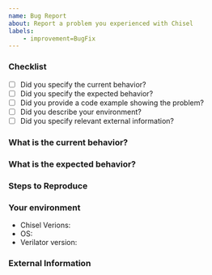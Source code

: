 ```yaml
---
name: Bug Report
about: Report a problem you experienced with Chisel
labels:
    - improvement=BugFix
---
```


### Checklist

- [ ] Did you specify the current behavior?
- [ ] Did you specify the expected behavior?
- [ ] Did you provide a code example showing the problem?
- [ ] Did you describe your environment?
- [ ] Did you specify relevant external information?

### What is the current behavior?

### What is the expected behavior?

### Steps to Reproduce

<!-- How can someone else reproduce the problem you're seeing? -->
<!-- It's very helpful to include a full example of a failing Chisel or FIRRTL program! -->
<!-- Include a stack trace if you have it! -->

### Your environment

<!-- Please tell us a little about your environment -->

- Chisel Verions: <!-- e.g., 3.2.0 -->
- OS: <!-- e.g., Linux knight 4.4.0-92-generic #115-Ubuntu SMP Thu Aug 10 09:04:33 UTC 2017 x86_64 x86_64 x86_64 GNU/Linux -->
- Verilator version: <!-- e.g., 4.008 -->

### External Information

<!-- Was this discussed anywhere else, e.g., Twitter, Gitter, StackOverflow? Provide direct links if available! -->

